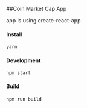##Coin Market Cap App 

app is using create-react-app 

#### Install
```
yarn
```

#### Development
```
npm start
```

#### Build
```
npm run build
```

